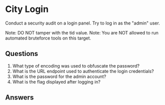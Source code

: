 # City Login
Conduct a security audit on a login panel. Try to log in as the "admin" user.

Note: DO NOT tamper with the tid value.
Note: You are NOT allowed to run automated bruteforce tools on this target.

## Questions
1. What type of encoding was used to obfuscate the password?
2. What is the URL endpoint used to authenticate the login credentials?
3. What is the password for the admin account?
4. What is the flag displayed after logging in?

## Answers
